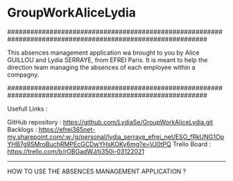 # GroupWorkAliceLydia

############################################################################################################

This absences management application wa brought to you by Alice GUILLOU and Lydia SERRAYE, from EFREI Paris.
It is meant to help the direction team managing the absences of each employee within a compagny.

############################################################################################################

Usefull Links :

GitHub repository : https://github.com/LydiaSe/GroupWorkAliceLydia.git
Backlogs : https://efrei365net-my.sharepoint.com/:w:/g/personal/lydia_serraye_efrei_net/ESO_fRkUNG1OpYHB7g9SMroBuchRMPEcGCDwYHsKOKy6mg?e=VJ0tPQ
Trello Board : https://trello.com/b/rOBGadWJ/ti350i-03122021

------------------------------------------------------------------------------------------------------------------------------------------------------

HOW TO USE THE ABSENCES MANAGEMENT APPLICATION ?
